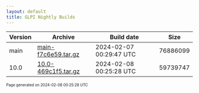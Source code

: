 ```yaml
---
layout: default
title: GLPI Nightly Builds
---
```


Version|Archive|Build date|Size
---|---|---|---
main|[main-f7c6e59.tar.gz](main-f7c6e59.tar.gz)|2024-02-07 00:29:47 UTC|76886099
10.0|[10.0-469c1f5.tar.gz](10.0-469c1f5.tar.gz)|2024-02-08 00:25:28 UTC|59739747

<font size="1">Page generated on 2024-02-08 00:25:28 UTC</font>

